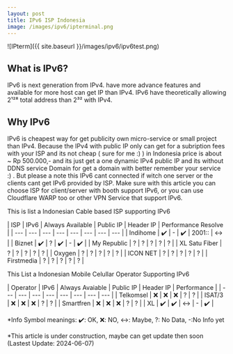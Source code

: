 ```yaml
---
layout: post
title: IPv6 ISP Indonesia
image: /images/ipv6/ipterminal.png
---
```


![IPterm]({{ site.baseurl }}/images/ipv6/ipv6test.png)

## What is IPv6?
IPv6 is next generation from IPv4. have more advance features and available for more host can get IP than IPv4. IPv6 have theoretically allowing 2¹²⁸ total address than 2³² with IPv4.

## Why IPv6
IPv6 is cheapest way for get publicity own micro-service or small project than IPv4. Because the IPv4 with public IP only can get for a subription fees with your ISP and its not cheap ( sure for me :) ) in Indonesia price is about ~ Rp 500.000,- and its just get a one dynamic IPv4 public IP and its without DDNS service Domain for get a domain with better remember your service :) .
But please a note this IPv6 cant connected if witch one server or the clients cant get IPv6 provided by ISP. Make sure with this article you can choose ISP for client/server with booth support IPv6, or you can use Cloudflare WARP too or other VPN Service that support IPv6.


This is list a Indonesian Cable based ISP supporting IPv6

| ISP | IPv6 | Always Available | Public IP | Header IP | Performance Resolve |
| --- | --- | --- | --- | --- | --- | --- | --- |
| Indihome | ✔️ | - | ✔️ | 2001:: | ↔️ |
| Biznet | ✔️ | ? | ✔️ | - | ✔️ |
| My Republic | ? | ? | ? | ? | ? |
| XL Satu Fiber | ? | ? | ? | ? | ? |
| Oxygen | ? | ? | ? | ? | ? |
| ICON NET | ? | ? | ? | ? | ? |
| Firstmedia | ? | ? | ? | ? | ? |


This List a Indonesian Mobile Celullar Operator Supporting IPv6

| Operator | IPv6 | Always Avaiable | Public IP | Header IP | Performance |
| --- | --- | --- | --- | --- | --- | --- | --- |
| Telkomsel  | ❌ | ❌ | ❌ | ?  | ? |
| ISAT/3  | ❌ | ❌ | ❌ | ?  | ? |
| Smartfren  | ❌ | ❌ | ❌ | ?  | ? |
| XL  | ✔️ | ✔️ | ↔️ | - | ✔️ |


*Info Symbol meanings: ✔️: OK, ❌: NO, ↔️: Maybe, ?: No Data, -:No Info yet

*This article is under construction, maybe can get update then soon (Lastest Update: 2024-06-07)
